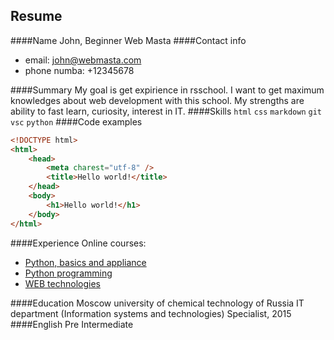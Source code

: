 ## Resume
####Name
John, Beginner Web Masta
####Contact info
* email: john@webmasta.com
* phone numba: +12345678

####Summary
My goal is get expirience in rsschool. I want to get maximum knowledges about web development with this school.
My strengths are ability to fast learn, curiosity, interest in IT.
####Skills
`html` `css` `markdown` `git` `vsc` `python`
####Code examples
```html
<!DOCTYPE html>
<html>
    <head>
        <meta charest="utf-8" />
        <title>Hello world!</title>
    </head>
    <body>
        <h1>Hello world!</h1>
    </body>
</html>
```
####Experience
Online courses:
* [Python, basics and appliance](https://stepik.org/certificate/a43b492480f0cfdd1c5e03e9a405e9ae4988a175.pdf)
* [Python programming](https://stepik.org/certificate/3fd6abe7d54661ec35caeb79258fe2d9fd2e4856.pdf)
* [WEB technologies](https://stepik.org/certificate/c28005e19c191b4845b6f71a189b90ce7c34e224.pdf)

####Education
Moscow university of chemical technology of Russia
IT department (Information systems and technologies)
Specialist, 2015
####English
Pre Intermediate